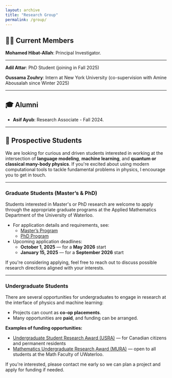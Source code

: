 ```yaml
---
layout: archive
title: "Research Group"
permalink: /group/
---
```


## 🧑‍🔬 Current Members

**Mohamed Hibat-Allah**: Principal Investigator.

---

**Adil Attar**: PhD Student (joining in Fall 2025)  

<!-- ### Aya Almaghari
Master Student (tentative start date: Fall 2025)   -->

**Oussama Zouhry**: Intern at New York University (co-supervision with Amine Abousalah since Winter 2025)  

---

##  🎓 Alumni

- **Asif Ayub**: Research Associate - Fall 2024.

---

## 🚀 Prospective Students

We are looking for curious and driven students interested in working at the intersection of **language modeling**, **machine learning**, and **quantum or classical many-body physics**. If you're excited about using modern computational tools to tackle fundamental problems in physics, I encourage you to get in touch.

---

### Graduate Students (Master’s & PhD)

Students interested in Master's or PhD research are welcome to apply through the appropriate graduate programs at the Applied Mathematics Department of the University of Waterloo.

- For application details and requirements, see:
  - [Master’s Program](https://uwaterloo.ca/future-graduate-students/programs/by-faculty/math/applied-mathematics-master-math-mmath)
  - [PhD Program](https://uwaterloo.ca/future-graduate-students/programs/by-faculty/math/applied-mathematics-doctor-philosophy-phd)
- Upcoming application deadlines:
  - **October 1, 2025** — for a **May 2026** start
  - **January 15, 2025** — for a **September 2026** start

If you're considering applying, feel free to reach out to discuss possible research directions aligned with your interests.

---

### Undergraduate Students

There are several opportunities for undergraduates to engage in research at the interface of physics and machine learning:

- Projects can count as **co-op placements**.
- Many opportunities are **paid**, and funding can be arranged.

**Examples of funding opportunities:**
- [Undergraduate Student Research Award (USRA)](https://uwaterloo.ca/applied-mathematics/current-undergraduates/undergraduate-research-opportunities) — for Canadian citizens and permanent residents
- [Mathematics Undergraduate Research Award (MURA)](https://uwaterloo.ca/applied-mathematics/current-undergraduates/undergraduate-research-opportunities) — open to all students at the Math Faculty of UWaterloo.

If you're interested, please contact me early so we can plan a project and apply for funding if needed.
